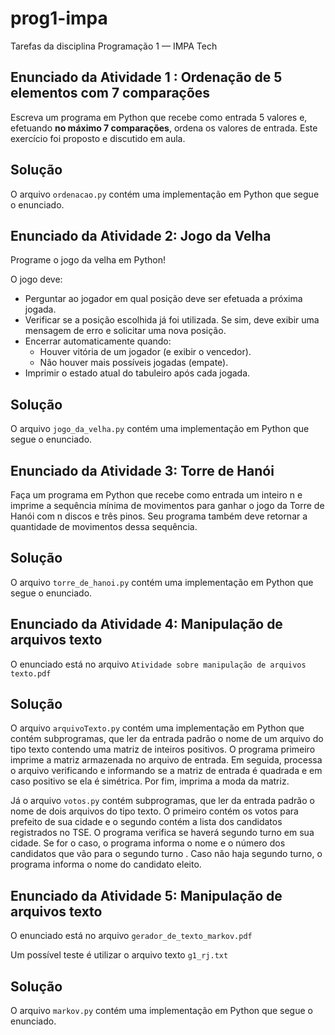 # prog1-impa
Tarefas da disciplina Programação 1 — IMPA Tech 

## Enunciado da Atividade 1 : Ordenação de 5 elementos com 7 comparações

Escreva um programa em Python que recebe como entrada 5 valores e, efetuando **no máximo 7 comparações**, ordena os valores de entrada. Este exercício foi proposto e discutido em aula.

## Solução

O arquivo `ordenacao.py` contém uma implementação em Python que segue o enunciado.

##  Enunciado da Atividade 2: Jogo da Velha

Programe o jogo da velha em Python!

O jogo deve:
- Perguntar ao jogador em qual posição deve ser efetuada a próxima jogada.
- Verificar se a posição escolhida já foi utilizada. Se sim, deve exibir uma mensagem de erro e solicitar uma nova posição.
- Encerrar automaticamente quando:
  - Houver vitória de um jogador (e exibir o vencedor).
  - Não houver mais possíveis jogadas (empate).
- Imprimir o estado atual do tabuleiro após cada jogada.

## Solução

O arquivo `jogo_da_velha.py` contém uma implementação em Python que segue o enunciado.

##  Enunciado da Atividade 3: Torre de Hanói

Faça um programa em Python que recebe como entrada um inteiro n e imprime a sequência mínima de movimentos para ganhar o jogo da Torre de Hanói com n discos e três pinos.
Seu programa também deve retornar a quantidade de movimentos dessa sequência.

## Solução

O arquivo `torre_de_hanoi.py` contém uma implementação em Python que segue o enunciado.


##  Enunciado da Atividade 4:  Manipulação de arquivos texto

O enunciado está no arquivo `Atividade sobre manipulação de arquivos texto.pdf`

## Solução

O arquivo `arquivoTexto.py` contém uma implementação em Python que contém subprogramas, que ler da entrada padrão o nome de um arquivo do
tipo texto contendo uma matriz de inteiros positivos. O programa primeiro imprime a matriz armazenada no arquivo de entrada. Em
seguida, processa o arquivo verificando e informando se a matriz de entrada é quadrada e em caso
positivo se ela é simétrica. Por fim, imprima a moda da matriz.

Já o arquivo `votos.py` contém subprogramas, que ler da entrada padrão o nome de dois
arquivos do tipo texto. O primeiro contém os votos para prefeito de sua cidade e o segundo
contém a lista dos candidatos registrados no TSE.
O programa verifica se haverá segundo turno em sua cidade. Se for o caso, o programa
informa o nome e o número dos candidatos que vão para o segundo turno .
Caso não haja segundo turno, o programa informa o nome do candidato
eleito.

##  Enunciado da Atividade 5:  Manipulação de arquivos texto

O enunciado está no arquivo `gerador_de_texto_markov.pdf`

Um possível teste é utilizar o arquivo texto `g1_rj.txt`

## Solução

O arquivo `markov.py` contém uma implementação em Python que segue o enunciado.
